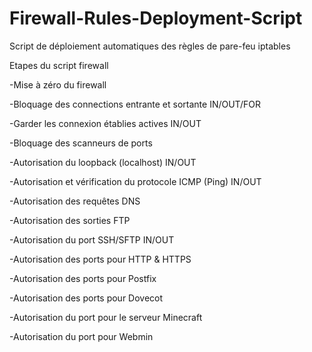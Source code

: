 # Firewall-Rules-Deployment-Script
Script de déploiement automatiques des règles de pare-feu iptables

Etapes du script firewall

<p>-Mise à zéro du firewall</p>
<p>-Bloquage des connections entrante et sortante IN/OUT/FOR</p>
<p>-Garder les connexion établies actives IN/OUT</p>
<p>-Bloquage des scanneurs de ports</p>
<p>-Autorisation du loopback (localhost) IN/OUT</p>
<p>-Autorisation et vérification du protocole ICMP (Ping) IN/OUT</p>
<p>-Autorisation des requêtes DNS</p>
<p>-Autorisation des sorties FTP</p>
<p>-Autorisation du port SSH/SFTP IN/OUT</p>
<p>-Autorisation des ports pour HTTP & HTTPS</p>
<p>-Autorisation des ports pour Postfix</p>
<p>-Autorisation des ports pour Dovecot</p>
<p>-Autorisation du port pour le serveur Minecraft</p>
<p>-Autorisation du port pour Webmin</p>
